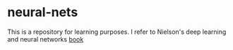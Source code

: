 # neural-nets
This is a repository for learning purposes. I refer to Nielson's deep learning and neural networks [book](http://neuralnetworksanddeeplearning.com/index.html)